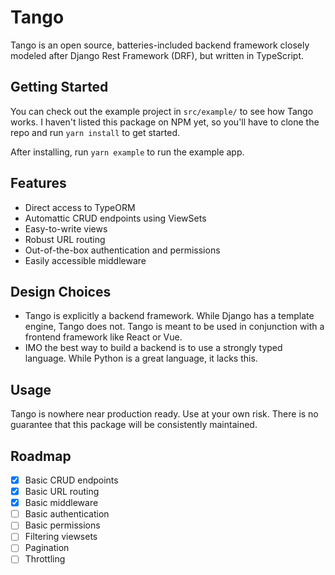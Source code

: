 # Tango

Tango is an open source, batteries-included backend framework closely modeled after Django Rest Framework (DRF), but written in TypeScript.

## Getting Started

You can check out the example project in `src/example/` to see how Tango works. I haven't listed this package on NPM yet, so you'll have to clone the repo and run `yarn install` to get started.

After installing, run `yarn example` to run the example app.

## Features

- Direct access to TypeORM
- Automattic CRUD endpoints using ViewSets
- Easy-to-write views
- Robust URL routing
- Out-of-the-box authentication and permissions
- Easily accessible middleware

## Design Choices

- Tango is explicitly a backend framework. While Django has a template engine, Tango does not. Tango is meant to be used in conjunction with a frontend framework like React or Vue.
- IMO the best way to build a backend is to use a strongly typed language. While Python is a great language, it lacks this.

## Usage

Tango is nowhere near production ready. Use at your own risk. There is no guarantee that this package will be consistently maintained.

## Roadmap

- [x] Basic CRUD endpoints
- [x] Basic URL routing
- [x] Basic middleware
- [ ] Basic authentication
- [ ] Basic permissions
- [ ] Filtering viewsets
- [ ] Pagination
- [ ] Throttling
